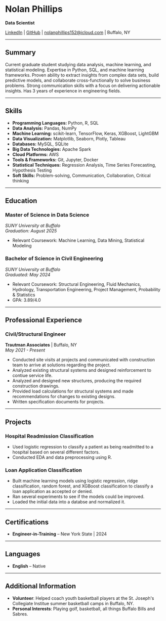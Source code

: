 # Nolan Phillips
**Data Scientist**

[LinkedIn](www.linkedin.com/in/nolan-phillips-e-i-t-195251275) | [GitHub](https://github.com/nolantphillips) | nolanphillips152@icloud.com | Buffalo, NY

---

## Summary
Current graduate student studying data analysis, machine learning, and statistical modeling. Expertise in Python, SQL, and machine learning frameworks. Proven ability to extract insights from complex data sets, build predictive models, and collaborate cross-functionally to solve business problems. Strong communication skills with a focus on delivering actionable insights. Has 3 years of experience in engineering fields.

---

## Skills
- **Programming Languages:** Python, R, SQL
- **Data Analysis:** Pandas, NumPy
- **Machine Learning:** scikit-learn, TensorFlow, Keras, XGBoost, LightGBM
- **Data Visualization:** Matplotlib, Seaborn, Plotly, Tableau
- **Databases:** MySQL, SQLite
- **Big Data Technologies:** Apache Spark
- **Cloud Platforms:** AWS
- **Tools & Frameworks:** Git, Jupyter, Docker
- **Statistical Techniques:** Regression Analysis, Time Series Forecasting, Hypothesis Testing
- **Soft Skills:** Problem-solving, Communication, Collaboration, Critical thinking

---

## Education

### **Master of Science in Data Science**  
_SUNY University at Buffalo_  
*Graduation: August 2025*  
- Relevant Coursework: Machine Learning, Data Mining, Statistical Modeling

### **Bachelor of Science in Civil Engineering**  
_SUNY University at Buffalo_  
*Graduated: May 2024*  
- Relevant Coursework: Structural Engineering, Fluid Mechanics, Hydrology, Transportation Engineering, Project Management,  Probability & Statistics
- GPA: 3.89/4.0

---

## Professional Experience

### **Civil/Structural Engineer**  
**Trautman Associates** | Buffalo, NY  
*May 2021 - Present*  
- Conducted site visits at projects and communicated with construction team to arrive at solutions regarding the project.
- Analyzed existing structural systems and designed reinforcement to contiue service life.
- Analyzed and designed new structures, producing the required construction drawings.
- Provided load calculations for structural systems and made recommendations for changes to existing designs.
- Written specification documents for projects.

---

## Projects

### **Hospital Readmission Classification**
- Used logistic regression to classify a patient as being readmitted to a hospital based on several different factors.
- Conducted EDA and data preprocessing using R.

### **Loan Application Classification**
- Built machine learning models using logistic regression, ridge classification, random forest, and XGBoost classification to classify a loan application as accepted or denied.
- Ran several experiments to see if the models could be improved.
- Loaded the initial data into a databse and normalized it.

---

## Certifications
- **Engineer-in-Training** – New York State | 2024

---

## Languages
- **English** – Native

---

## Additional Information
- **Volunteer**: Helped coach youth basketball players at the St. Joseph's Collegiate Institue summer basketball camps in Buffalo, NY.
- **Personal Interests**: Playing golf, basketball, all things Buffalo Bills and Sabres.

```{tableofcontents}
```
